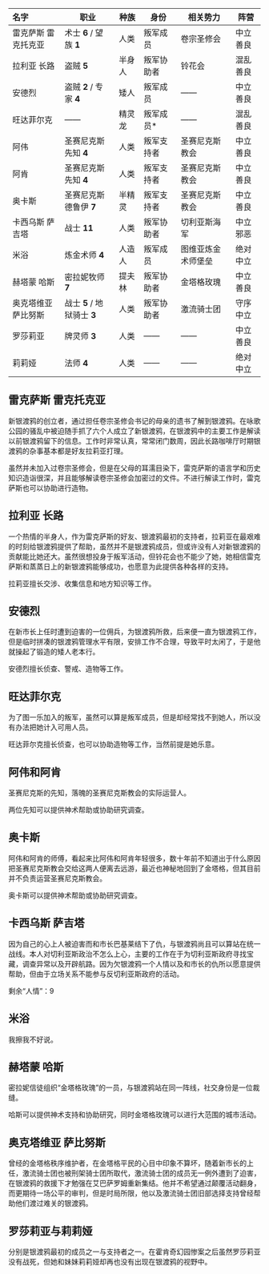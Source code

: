 | 名字                | 职业                        | 种族   | 身份       | 相关势力           | 阵营     |
| :------------------ | --------------------------- | ------ | ---------- | ------------------ | -------- |
| 雷克萨斯 雷克托克亚 | 术士 **6** / 望族 **1**     | 人类   | 叛军成员   | 卷宗圣修会         | 中立善良 |
| 拉利亚 长路         | 盗贼 **5**                  | 半身人 | 叛军协助者 | 铃花会             | 混乱善良 |
| 安德烈              | 盗贼 **2** / 专家 **4**     | 矮人   | 叛军成员   | ——                 | 中立善良 |
| 旺达菲尔克          | ——                          | 精灵龙 | 叛军成员*  | ——                 | 混乱善良 |
| 阿伟                | 圣赛尼克斯先知 **4**        | 人类   | 叛军支持者 | 圣赛尼克斯教会     | 中立善良 |
| 阿肯                | 圣赛尼克斯先知 **4**        | 人类   | 叛军支持者 | 圣赛尼克斯教会     | 中立善良 |
| 奥卡斯              | 圣赛尼克斯德鲁伊 **7**      | 半精灵 | 叛军支持者 | 圣赛尼克斯教会     | 中立善良 |
| 卡西乌斯 萨吉塔     | 战士 **11**                 | 人类   | 叛军协助者 | 切利亚斯海军       | 中立邪恶 |
| 米浴                | 炼金术师 **4**              | 人造人 | 叛军成员   | 图维亚炼金术师堡垒 | 绝对中立 |
| 赫塔蒙 哈斯         | 密拉妮牧师 **7**            | 提夫林 | 叛军协助者 | 金塔格玫瑰         | 中立善良 |
| 奥克塔维亚 萨比努斯 | 战士 **5** / 地狱骑士 **3** | 人类   | 叛军协助者 | 激流骑士团         | 守序中立 |
| 罗莎莉亚            | 牌灵师 **3**                | 人类   | ——         | ——                 | 中立善良 |
| 莉莉娅              | 法师 **4**                  | 人类   | ——         | ——                 | 绝对中立 |

## 雷克萨斯 雷克托克亚

新银渡鸦的创立者，通过担任卷宗圣修会书记的母亲的遗书了解到银渡鸦。在咏歌公园的骚乱中被迫随手抓了六个人成立了新银渡鸦，在银渡鸦中的主要工作是解读以前银渡鸦留下的信息。工作时非常认真，常常闭门数周，因此长路咖啡厅时期银渡鸦的杂事基本都是好友拉莉亚打理。

虽然并未加入过卷宗圣修会，但是在父母的耳濡目染下，雷克萨斯的语言学和历史知识造诣很深，并且能够解读卷宗圣修会加密过的文件。不进行解读工作时，雷克萨斯也可以协助进行造物。



## 拉利亚 长路

一个热情的半身人，作为雷克萨斯的好友、银渡鸦最初的支持者，拉莉亚在最艰难的时刻给银渡鸦提供了帮助，虽然并不是银渡鸦成员，但或许没有人对新银渡鸦的贡献能比她还大。虽然很想投身于叛军活动，但铃花会也不能少了她，她相信雷克萨斯和蒸蒸日上的新银渡鸦能够成功，也愿意为此提供各种各样的支持。

拉莉亚擅长交涉、收集信息和地方知识等工作。



## 安德烈

在新市长上任时遭到迫害的一位佣兵，为银渡鸦所救，后来便一直为银渡鸦工作，但是临时拼凑的银渡鸦管理水平有限，安排工作不合理，导致平时太闲了，于是他就操起了锻造的矮人老本行。

安德烈擅长侦查、警戒、造物等工作。



## 旺达菲尔克

为了图一乐加入的叛军，虽然可以算是叛军成员，但是却经常找不到她人，所以没有办法把她计入可用人员。

旺达菲尔克擅长侦查，也可以协助造物等工作，当然前提是她乐意。



## 阿伟和阿肯

圣赛尼克斯的先知，落魄的圣赛尼克斯教会的实际运营人。

两位先知可以提供神术帮助或协助研究调查。



## 奥卡斯

阿伟和阿肯的师傅，看起来比阿伟和阿肯年轻很多，数十年前不知道出于什么原因把圣赛尼克斯教会交给这两人便离去远游，最近也神秘地回到了金塔格，但其目前并不负责运营圣赛尼克斯教会。

奥卡斯可以提供神术帮助或协助研究调查。



## 卡西乌斯 萨吉塔

因为自己的心上人被迫害而和市长巴基莱结下了仇，与银渡鸦尚且可以算站在统一战线。本人对切利亚斯政治不怎么上心，主要的工作在于为切利亚斯政府寻找宝藏，调查异常以及开辟航路。因为欠银渡鸦一个人情以及和市长的仇所以愿意提供帮助，但由于立场关系不能参与反切利亚斯政府的活动。

剩余“人情”：9



## 米浴

我擦我不好说。



## 赫塔蒙 哈斯

密拉妮信徒组织“金塔格玫瑰”的一员，与银渡鸦站在同一阵线，社交身份是一位裁缝。

哈斯可以提供神术支持和协助研究，同时金塔格玫瑰可以进行大范围的城市活动。



## 奥克塔维亚 萨比努斯

曾经的金塔格秩序维护者，在金塔格平民的心目中印象不算坏，随着新市长的上任，激流骑士团也被刑架骑士团所取代，激流骑士团的成员无一例外遭到了迫害，在银渡鸦的救援下才勉强在艾巴萨罗姆重新集结。他并不希望通过颠覆活动翻身，而更期待一场公平的审判，但是时局所限，他以及激流骑士团旧部选择支持曾经帮助他们渡过难关的银渡鸦。



## 罗莎莉亚与莉莉娅

分别是银渡鸦最初的成员之一与支持者之一。在霍肯奇幻园惨案之后虽然罗莎莉亚没有战死，但她和妹妹莉莉娅却再也没有出现在银渡鸦的视野中。

